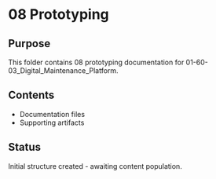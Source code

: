 # 08 Prototyping

## Purpose
This folder contains 08 prototyping documentation for 01-60-03_Digital_Maintenance_Platform.

## Contents
- Documentation files
- Supporting artifacts

## Status
Initial structure created - awaiting content population.
